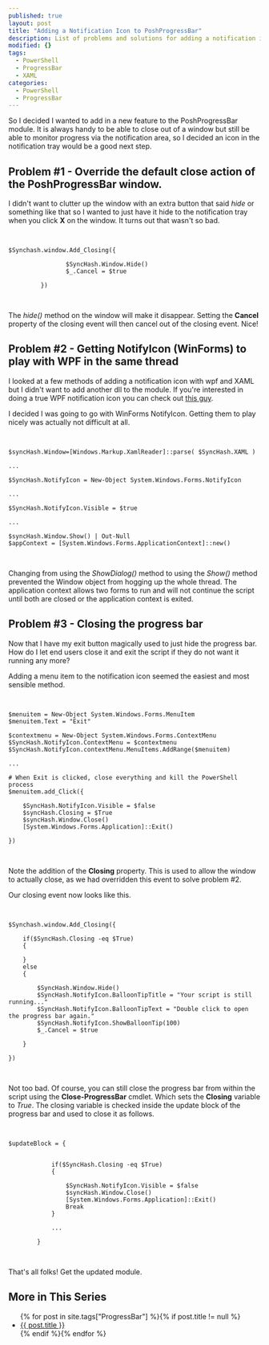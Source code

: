```yaml
---
published: true
layout: post
title: "Adding a Notification Icon to PoshProgressBar"
description: List of problems and solutions for adding a notification icon to the PoshProgressBar module
modified: {}
tags: 
  - PowerShell
  - ProgressBar
  - XAML
categories: 
  - PowerShell
  - ProgressBar
---
```


So I decided I wanted to add in a new feature to the PoshProgressBar module. It is always handy to be able to close out of a window but still be able to monitor progress via the notification area, so I decided an icon in the notification tray would be a good next step.

## Problem #1 - Override the default close action of the PoshProgressBar window.

I didn't want to clutter up the window with an extra button that said *hide* or something like that so I wanted to just have it hide to the notification tray when you click **X** on the window. It turns out that wasn't so bad.

<pre> <code class="ps">

$Synchash.window.Add_Closing({
                
                $SyncHash.Window.Hide()
                $_.Cancel = $true
         
         })

</code> </pre>

The *hide()* method on the window will make it disappear. Setting the **Cancel** property of the closing event will then cancel out of the closing event. Nice!

## Problem #2 - Getting NotifyIcon (WinForms) to play with WPF in the same thread

I looked at a few methods of adding a notification icon with wpf and XAML but I didn't want to add another dll to the module. If you're interested in doing a true WPF notification icon you can check out [this guy](http://www.hardcodet.net/wpf-notifyicon).

I decided I was going to go with WinForms NotifyIcon. Getting them to play nicely was actually not difficult at all.

<pre> <code class="ps">

$syncHash.Window=[Windows.Markup.XamlReader]::parse( $SyncHash.XAML )

...

$SyncHash.NotifyIcon = New-Object System.Windows.Forms.NotifyIcon

...

$SyncHash.NotifyIcon.Visible = $true

...

$syncHash.Window.Show() | Out-Null
$appContext = [System.Windows.Forms.ApplicationContext]::new()

</code> </pre>

Changing from using the *ShowDialog()* method to using the *Show()* method prevented the Window object from hogging up the whole thread. The application context allows two forms to run and will not continue the script until both are closed or the application context is exited.

## Problem #3 - Closing the progress bar

Now that I have my exit button magically used to just hide the progress bar. How do I let end users close it and exit the script if they do not want it running any more?

Adding a menu item to the notification icon seemed the easiest and most sensible method.

<pre> <code class="ps">

$menuitem = New-Object System.Windows.Forms.MenuItem
$menuitem.Text = "Exit"

$contextmenu = New-Object System.Windows.Forms.ContextMenu
$SyncHash.NotifyIcon.ContextMenu = $contextmenu
$SyncHash.NotifyIcon.contextMenu.MenuItems.AddRange($menuitem)

...

# When Exit is clicked, close everything and kill the PowerShell process
$menuitem.add_Click({
 
    $SyncHash.NotifyIcon.Visible = $false
    $syncHash.Closing = $True
    $syncHash.Window.Close()
    [System.Windows.Forms.Application]::Exit()

})

</code> </pre>

Note the addition of the **Closing** property. This is used to allow the window to actually close, as we had overridden this event to solve problem #2.

Our closing event now looks like this.

<pre> <code class="ps">

$Synchash.window.Add_Closing({

    if($SyncHash.Closing -eq $True)
    {
        
    }
    else
    {
        
        $SyncHash.Window.Hide()
        $SyncHash.NotifyIcon.BalloonTipTitle = "Your script is still running..."
        $SyncHash.NotifyIcon.BalloonTipText = "Double click to open the progress bar again."
        $SyncHash.NotifyIcon.ShowBalloonTip(100)
        $_.Cancel = $true

    }

})

</code> </pre>

Not too bad. Of course, you can still close the progress bar from within the script using the **Close-ProgressBar** cmdlet. Which sets the **Closing** variable to *True*. The closing variable is checked inside the update block of the progress bar and used to close it as follows.

<pre> <code class="ps">

$updateBlock = {            
            
            
            if($SyncHash.Closing -eq $True)
            {

                $SyncHash.NotifyIcon.Visible = $false
                $syncHash.Window.Close()
                [System.Windows.Forms.Application]::Exit()
                Break
            }
            
            ...
                     
        }
        
</code> </pre>

That's all folks! Get the updated module.

## More in This Series
<article>
    <ul>
        {% for post in site.tags["ProgressBar"] %}{% if post.title != null %}
            <li class="entry-title"><a href="{{ site.url }}{{ post.url }}" title="{{ post.title }}">{{ post.title }}</a></li>
        {% endif %}{% endfor %}
    </ul>
</article>